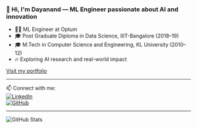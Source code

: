 ### 👋 Hi, I'm Dayanand — ML Engineer passionate about AI and innovation
- 🧑‍💻 ML Engineer at Optum
- 🎓 Post Graduate Diploma in Data Science, IIIT-Bangalore (2018–19)  
- 🎓 M.Tech in Computer Science and Engineering, KL University (2010–12)
- 🔥 Exploring AI research and real-world impact  

[Visit my portfolio](https://dayagen.ai)

---

📫 Connect with me:  
[![LinkedIn](https://img.shields.io/badge/LinkedIn-306EA8?style=flat&logo=linkedin&logoColor=white)](https://www.linkedin.com/in/dayanandsagarkukkala)  
[![GitHub](https://img.shields.io/badge/GitHub-2F2F2F?style=flat&logo=github&logoColor=white)](https://github.com/dayagen)

---

![GitHub Stats](https://github-readme-stats.vercel.app/api?username=dayagen&show_icons=true&theme=radical)
